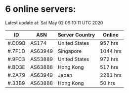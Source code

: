 # 6 online servers:

Latest update at: Sat May 02 09:10:11 UTC 2020

| ID | ASN | Server Country | Online |
| -- | --- | -------------- | ------ |
| #.D09B | AS174 | United States | 957 hrs |
| #.7F1D | AS63949 | Singapore | 1044 hrs |
| #.9FC3 | AS53889 | United States | 972 hrs |
| #.BD3E | AS63888 | Hong Kong | 517 hrs |
| #.2A79 | AS63949 | Japan | 2281 hrs |
| #.33B9 | AS63888 | Hong Kong | 50 hrs |

